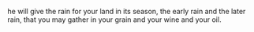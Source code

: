 he will give the rain for your land in its season, the early rain and the later rain, that you may gather in your grain and your wine and your oil.
